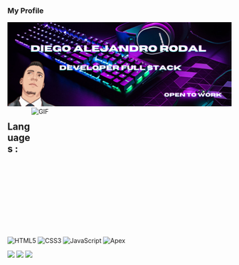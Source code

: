 ### My Profile
<img src="https://github.com/diegoalejandrorodal/diegoalejandrorodal/blob/main/img/2.png">

<br />
<img align="right" alt="GIF" src="https://cdn.filestackcontent.com/efbSR18hT5uRKuo0zoMA" width="450" height="290" />

## Languages :
![HTML5](https://img.shields.io/badge/-HTML5-E34F26?style=for-the-badge&logo=html5&logoColor=white)
![CSS3](https://img.shields.io/badge/-CSS3-1572B6?style=for-the-badge&logo=css3)
![JavaScript](https://img.shields.io/badge/-JavaScript-black?style=for-the-badge&logo=javascript)
![Apex](https://img.shields.io/badge/-Java-yellow?style=for-the-badge&logo=apex)

[![](//https://www.linkedin.com/in/diego-alejandro-rodal/)](https://www.linkedin.com/in/diego-alejandro-rodal/)
[![](https://mail.google.com/mail/u/0/#inbox?compose=CllgCJNrccPKLVWQXMSjclghpmQkfLHTRvZxVSnmRDHGDTdPQVRMrpXqVsCzMxJNJNJBgQDzwxB)](https://mail.google.com/mail/u/0/#inbox?compose=CllgCJNrccPKLVWQXMSjclghpmQkfLHTRvZxVSnmRDHGDTdPQVRMrpXqVsCzMxJNJNJBgQDzwxB)
[![](https://github.com/diegoalejandrorodal)](https://github.com/diegoalejandrorodal)



